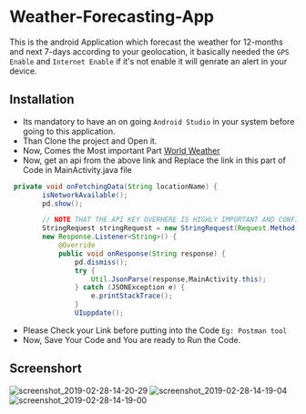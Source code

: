 # Weather-Forecasting-App
This is the android Application which forecast the weather for 12-months and  next 7-days according to your geolocation, it basically needed 
the `GPS Enable` and `Internet Enable` if it's not enable it will genrate an alert in your device.

## Installation
* Its mandatory to have an on going  `Android Studio` in your system before going to this application.
* Than Clone the project and Open it.
* Now, Comes the Most important Part [World Weather](https://www.worldweatheronline.com/developer/)
* Now, get an api from the above link and Replace the link in this part of Code in MainActivity.java file

```java
 private void onFetchingData(String locationName) {
        isNetworkAvailable();
        pd.show();

        // NOTE THAT THE API KEY OVERHERE IS HIGHLY IMPORTANT AND CONFIDENTIAL
        StringRequest stringRequest = new StringRequest(Request.Method.GET,"https://api.worldweatheronline.com/premium/v1/weather.ashx?key=c3_Your_Own_Key_950956180&q="+locationName+"&format=json&num_of_days=7",
        new Response.Listener<String>() {
            @Override
            public void onResponse(String response) {
                pd.dismiss();
                try {
                    Util.JsonParse(response,MainActivity.this);
                } catch (JSONException e) {
                    e.printStackTrace();
                }
                UIuppdate();

```
* Please Check your Link before putting into the Code `Eg: Postman tool`
* Now, Save Your Code and You are ready to Run the Code.

## Screenshort
![screenshot_2019-02-28-14-20-29](https://user-images.githubusercontent.com/39195953/53560044-92198500-3b71-11e9-8d60-d484e149d31a.png)
![screenshot_2019-02-28-14-19-04](https://user-images.githubusercontent.com/39195953/53560312-19ff8f00-3b72-11e9-9ed1-87c6bd7a1119.png)
![screenshot_2019-02-28-14-19-00](https://user-images.githubusercontent.com/39195953/53560355-2edc2280-3b72-11e9-9d0c-a09fd47cecac.png)
